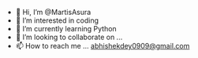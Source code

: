 - 👋 Hi, I’m @MartisAsura
- 👀 I’m interested in coding
- 🌱 I’m currently learning Python
- 💞️ I’m looking to collaborate on ...
- 📫 How to reach me ... abhishekdey0909@gmail.com

<!---
MartisAsura/MartisAsura is a ✨ special ✨ repository because its `README.md` (this file) appears on your GitHub profile.
You can click the Preview link to take a look at your changes.
--->

